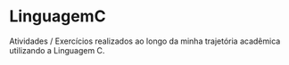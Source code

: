 # LinguagemC
Atividades / Exercícios realizados ao longo da minha trajetória acadêmica utilizando a Linguagem C.
